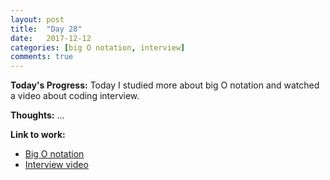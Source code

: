 ```yaml
---
layout: post
title:  "Day 28"
date:   2017-12-12
categories: [big O notation, interview]
comments: true
---
```

**Today's Progress:** Today I studied more about big O notation and watched a video about coding interview.

**Thoughts:** ...

**Link to work:**
* [Big O notation](https://stackoverflow.com/questions/487258/what-is-a-plain-english-explanation-of-big-o-notation)
* [Interview video](https://www.youtube.com/watch?v=PJKYqLP6MRE)
